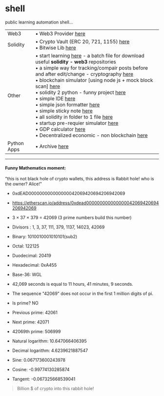 # shell
public learning automation shell...

|||
| ----   | ---- |
| Web3   | • Web3 Provider [here](https://github.com/mosi-sol/shell/tree/main/Web3Provider) |
| Solidity | • Crypto Vault (ERC 20, 721, 1155) [here](https://github.com/mosi-sol/shell/tree/main/CryptoVault) <br /> •  Bitwise Lib [here](https://github.com/mosi-sol/shell/tree/main/BitwiseLib) |
| Other  | •  start learning [here](https://github.com/mosi-sol/shell/tree/main/start-learning) - a batch file for download useful **solidity - web3** repositories <br /> •  a simple way for tracking/compair posts before and after edit/change - cryptography [here](https://github.com/mosi-sol/shell/tree/main/nodejs-cryptography) <br /> •  blockchain simulator [using node js + mock block scan] [here](https://github.com/mosi-sol/shell/tree/main/Blockchain%20Simulator) <br /> •  solidity 2 python - funny project [here](https://github.com/mosi-sol/shell/tree/main/Translate%20Solidity%202%20python) <br /> •  simple IDE [here](https://github.com/mosi-sol/shell/tree/main/ide) <br /> •  simple json formatter [here](https://github.com/mosi-sol/shell/tree/main/JsonFormatter) <br /> •  simple sticky note [here](https://github.com/mosi-sol/shell/tree/main/sticky%20notes) <br /> •  all solidity in folder to 1 file [here](https://github.com/mosi-sol/shell/tree/main/solidity_files_2_one_file) <br /> •  startup pre-requier simulator [here](https://github.com/mosi-sol/shell/tree/main/StartupSimulator) <br /> •  GDP calculator [here](https://github.com/mosi-sol/shell/tree/main/GDP-calculator) <br /> •  Decentralized economic - non blockchain [here](https://github.com/mosi-sol/shell/tree/main/Decentralized%20Economic%20System%20-%20non%20Blockchain) |
| Python Apps | • Archive [here](https://github.com/mosi-sol/shell/tree/main/PyApps) |

---

#### Funny Mathematics moment:
"this is not black hole of crypto wallets, this address is Rabbit hole! who is the owner? Alice!"
- 0xdEAD000000000000000042069420694206942069
- https://etherscan.io/address/0xdead000000000000000042069420694206942069

- 3 × 37 × 379 = 42069 (3 prime numbers build this number)
- Divisors :   1, 3, 37, 111, 379, 1137, 14023, 42069

- Binary: 1010010001010101(sub2)
- Octal: 122125
- Duodecimal: 20419
- Hexadecimal: 0xA455
- Base-36: WGL

- 42,069 seconds is equal to 11 hours, 41 minutes, 9 seconds.

- The sequence "42069" does not occur in the first 1 million digits of pi.

- Is prime? NO
- Previous prime: 42061
- Next prime: 42071
- 42069th prime: 506999

- Natural logarithm: 10.647066406395
- Decimal logarithm: 4.6239621887547
- Sine: 0.067173600243978
- Cosine: -0.99774130285874
- Tangent: -0.067325668539041

> Billion $ of crypto into this rabbit hole!
